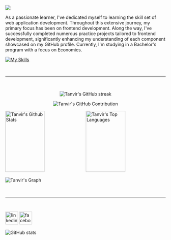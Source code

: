 ![](https://i.ibb.co/Gn41XYj/Tanvir-Rahman-1.png)

As a passionate learner, I've dedicated myself to learning the skill set of web application development. Throughout this extensive journey, my primary focus has been on frontend development. Along the way, I've successfully completed numerous practice projects tailored to frontend development, significantly enhancing my understanding of each component showcased on my GitHub profile. Currently, I'm studying in a Bachelor's program with a focus on Economics.

[![My Skills](https://skillicons.dev/icons?i=aws,gcp,azure,react,vue,flutter&perline=3)](https://skillicons.dev)

<br/>
<hr/>
<br/>

<p align="center">
    <img src="https://github-readme-streak-stats.herokuapp.com/?user=tanvir244&theme=radical&border=7F3FBF&background=0D1117" alt="Tanvir's GitHub streak"/>
</p>

<p align="center">
    <img src="https://github-profile-summary-cards.vercel.app/api/cards/profile-details?username=tanvir244&theme=radical" alt="Tanvir's GitHub Contribution"/>
</p>

<a> 
    <a href="https://github.com/tanvir244"><img alt="Tanvir's Github Stats" src="https://denvercoder1-github-readme-stats.vercel.app/api?username=tanvir244&show_icons=true&count_private=true&theme=react&border_color=7F3FBF&bg_color=0D1117&title_color=F85D7F&icon_color=F8D866" height="192px" width="49.5%"/></a>
  <a href="https://github.com/tanvir244"><img alt="Tanvir's Top Languages" src="https://denvercoder1-github-readme-stats.vercel.app/api/top-langs/?username=tanvir244&langs_count=8&layout=compact&theme=react&border_color=7F3FBF&bg_color=0D1117&title_color=F85D7F&icon_color=F8D866" height="192px" width="49.5%"/></a>
  <br/>
</a>


![Tanvir's Graph](https://github-readme-activity-graph.vercel.app/graph?username=tanvir244&custom_title=Tanvir's%20GitHub%20Activity%20Graph&bg_color=0D1117&color=7F3FBF&line=7F3FBF&point=7F3FBF&area_color=FFFFFF&title_color=FFFFFF&area=true)

<br>
<hr>
<br>

[<img src='https://cdn.jsdelivr.net/npm/simple-icons@3.0.1/icons/linkedin.svg' alt='linkedin' height='40'>](https://www.linkedin.com/in/https://www.linkedin.com/in/hellotanvir4/)  [<img src='https://cdn.jsdelivr.net/npm/simple-icons@3.0.1/icons/facebook.svg' alt='facebook' height='40'>](https://www.facebook.com/https://www.facebook.com/tanvirrahman.saim.7)  

![GitHub stats](https://github-readme-stats.vercel.app/api?username=tanvir244&show_icons=true)  
